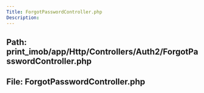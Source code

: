 ```yaml
---
Title: ForgotPasswordController.php
Description:
---
```


## Path: print_imob/app/Http/Controllers/Auth2/ForgotPasswordController.php
## File: ForgotPasswordController.php
